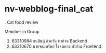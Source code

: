 # nv-webblog-final_cat
.
Cat food review

Member in Group 
1. 63310984 ชนสิษฎ์ อำภวัน  ทำส่วน  Backend
2. 63310670 นายจอมทรัพย์ โรจน์พวง ทำส่วน Frontend
